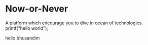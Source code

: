 # Now-or-Never
A platform which encourage you to dive in ocean of technologies.
printf("hello world");


hello bhusandim